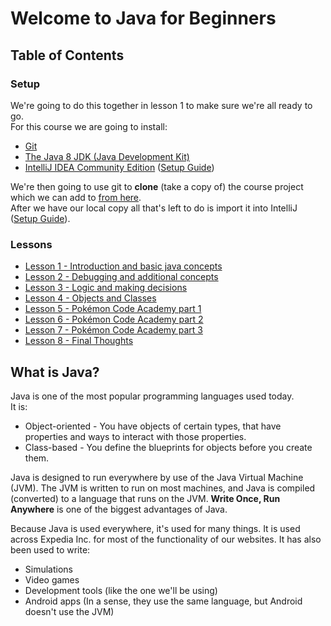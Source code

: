 # Welcome to Java for Beginners

## Table of Contents
### Setup
We're going to do this together in lesson 1 to make sure we're all ready to go.  
For this course we are going to install:

* [Git](https://git-scm.com/downloads)
* [The Java 8 JDK (Java Development Kit)](http://www.oracle.com/technetwork/java/javase/downloads/index.html)
* [IntelliJ IDEA Community Edition](https://www.jetbrains.com/idea/download/#section=mac)
([Setup Guide](intellij-setup.md))

We're then going to use git to **clone** (take a copy of) the course project which we can add to [from here](https://github.com/Ben-Woolley/java-for-beginners).  
After we have our local copy all that's left to do is import it into IntelliJ ([Setup Guide](PokemonSetUp.md)).

### Lessons
* [Lesson 1 - Introduction and basic java concepts](lesson1.md)
* [Lesson 2 - Debugging and additional concepts](lesson2.md)
* [Lesson 3 - Logic and making decisions](lesson3.md)
* [Lesson 4 - Objects and Classes](lesson4.md)
* [Lesson 5 - Pokémon Code Academy part 1](lesson5.md)
* [Lesson 6 - Pokémon Code Academy part 2](lesson6.md)
* [Lesson 7 - Pokémon Code Academy part 3](lesson7.md)
* [Lesson 8 - Final Thoughts](lesson8.md)

## What is Java?
Java is one of the most popular programming languages used today.  
It is:
* Object-oriented - You have objects of certain types, that have properties and ways to interact with those properties.
* Class-based - You define the blueprints for objects before you create them.

Java is designed to run everywhere by use of the Java Virtual Machine (JVM). The JVM is written to run on most machines, and Java is compiled (converted) to a language that runs on the JVM. **Write Once, Run Anywhere** is one of the biggest advantages of Java.

Because Java is used everywhere, it's used for many things. It is used across Expedia Inc. for most of the functionality of our websites. It has also been used to write:
* Simulations
* Video games
* Development tools (like the one we'll be using)
* Android apps (In a sense, they use the same language, but Android doesn't use the JVM)
